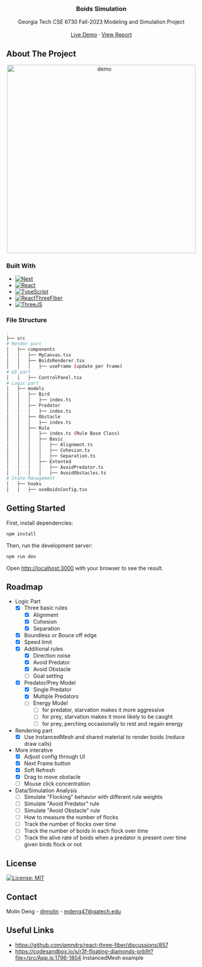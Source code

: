
<br />
<div align="center">
  <!-- <a href="https://github.com/othneildrew/Best-README-Template">
    <img src="images/logo.png" alt="Logo" width="80" height="80">
  </a> -->

  <h3 align="center">Boids Simulation</h3>

  <p align="center">
    Georgia Tech CSE 6730 Fall-2023 Modeling and Simulation Project
    <br />
    <!-- <a href="https://github.com/othneildrew/Best-README-Template"><strong>Explore the docs »</strong></a> -->
    <br />
    <a href="https://boids-gt.vercel.app/">Live Demo</a>
    ·
    <a href="https://typst.app/project/raPr6DOusWCrubeP9PTGQg">View Report</a>

  </p>
</div>

## About The Project

<p align="center">
  <img src="https://boids-gt.vercel.app/demo.gif" alt="demo" width="500" height="auto">
</p>

### Built With

* [![Next][Next.js]][Next-url]
* [![React][React.js]][React-url]
* [![TypeScript][TypeScript]][TS-url]
* [![ReactThreeFiber][ReactThreeFiber]][R3F-url]
* [![ThreeJS][ThreeJS]][ThreeJS-url]

### File Structure

```bash
.
├── src
# Render part
│   ├── components
│   │   ├── MyCanvas.tsx
│   │   ├── BoidsRenderer.tsx
│   │   │   ├── useFrame (update per frame)
# UI part
│   │   ├── ControlPanel.tsx
# Logic part
│   ├── models
│   │   ├── Bird
│   │   │   ├── index.ts
│   │   ├── Predator
│   │   │   ├── index.ts
│   │   ├── Obstacle
│   │   │   ├── index.ts
│   │   ├── Rule
│   │   │   ├── index.ts (Rule Base Class)
│   │   │   ├── Basic
│   │   │   │   ├── Alignment.ts
│   │   │   │   ├── Cohesion.ts
│   │   │   │   ├── Separation.ts
│   │   │   ├── Extented
│   │   │   │   ├── AvoidPredator.ts
│   │   │   │   ├── AvoidObstacles.ts
# State Management
│   ├── hooks
│   │   ├── useBoidsConfig.tsx
```

## Getting Started

First, install dependencies:

```bash
npm install
```

Then, run the development server:

```bash
npm run dev
```

Open [http://localhost:3000](http://localhost:3000) with your browser to see the result.

## Roadmap

* Logic Part
  * [x] Three basic rules
    * [x] Alignment
    * [x] Cohesion
    * [x] Separation
  * [x] Boundless or Bouce off edge
  * [x] Speed limit
  * [x] Additional rules
    * [x] Direction noise
    * [x] Avoid Predator
    * [x] Avoid Obstacle
    * [ ] Goal setting
  * [x] Predator/Prey Model
    * [x] Single Predator
    * [x] Multiple Predators
    * [ ] Energy Model
      * [ ] for predator, starvation makes it more aggressive
      * [ ] for prey, starvation makes it more likely to be caught
      * [ ] for prey, perching occasionally to rest and regain energy

* Rendering part
  * [x] Use InstancedMesh and shared material to render boids (reduce draw calls)

* More interative
  * [x] Adjust config through UI
  * [x] Next Frame button
  * [x] Soft Refresh
  * [x] Drag to move obstacle
  * [ ] Mouse click concentration

* Data/Simulation Analysis
  * [ ] Simulate "Flocking" behavior with different rule weights
  * [ ] Simulate "Avoid Predator" rule
  * [ ] Simulate "Avoid Obstacle" rule
  * [ ] How to measure the number of flocks
  * [ ] Track the number of flocks over time
  * [ ] Track the number of boids in each flock over time
  * [ ] Track the alive rate of boids when a predator is present over time given birds flock or not

## License

[![License: MIT](https://img.shields.io/badge/License-MIT-yellow.svg)](https://opensource.org/licenses/MIT)

## Contact

Molin Deng - [@molin](https://molin7.vercel.app/) - <mdeng47@gatech.edu>

## Useful Links

* <https://github.com/pmndrs/react-three-fiber/discussions/857>
* <https://codesandbox.io/s/r3f-floating-diamonds-prb9t?file=/src/App.js:1796-1804> InstancedMesh example

<!-- MARKDOWN LINKS & IMAGES -->
<!-- https://www.markdownguide.org/basic-syntax/#reference-style-links -->
<!-- MARKDOWN LINKS & IMAGES -->
<!-- https://www.markdownguide.org/basic-syntax/#reference-style-links -->
[Next.js]: https://img.shields.io/badge/next.js-000000?style=for-the-badge&logo=nextdotjs&logoColor=white
[Next-url]: https://nextjs.org/
[React.js]: https://img.shields.io/badge/React-20232A?style=for-the-badge&logo=react&logoColor=61DAFB
[React-url]: https://reactjs.org/
[TypeScript]: https://img.shields.io/badge/TypeScript-007ACC?style=for-the-badge&logo=typescript&logoColor=white
[TS-url]: https://www.typescriptlang.org/
[ReactThreeFiber]: https://img.shields.io/badge/React%20Three%20Fiber-000000?style=for-the-badge&logo=react&logoColor=white
[R3F-url]: https://docs.pmnd.rs/react-three-fiber/getting-started/introduction
[ThreeJS]: https://img.shields.io/badge/ThreeJS-black?style=for-the-badge&logo=three.js&logoColor=white
[ThreeJS-url]: https://threejs.org/
